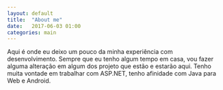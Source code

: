 ```yaml
---
layout: default
title:  "About me"
date:   2017-06-03 01:00
categories: main
---
```


Aqui é onde eu deixo um pouco da minha experiência com desenvolvimento. Sempre que eu tenho algum tempo em casa, vou fazer alguma alteração em algum dos projeto que estão e estarão aqui. Tenho muita vontade em trabalhar com ASP.NET, tenho afinidade com Java para Web e Android.